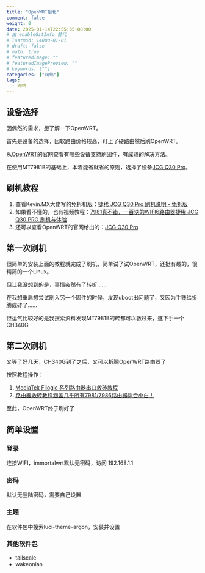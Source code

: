 ```yaml
---
title: "OpenWRT指北"
comment: false
weight: 0
date: 2025-01-14T22:55:35+08:00
# 由 enableGitInfo 替代
# lastmod: 14000-01-01
# draft: false
# math: true
# featuredImage: ""
# featuredImagePreview: ""
# keywords: [""]
categories: ["网络"]
tags:
  - 网络
---
```


## 设备选择
因偶然的需求，想了解一下OpenWRT。

首先是设备的选择，因软路由价格较高，盯上了硬路由然后刷OpenWRT。

从[OpenWRT](https://openwrt.org/toh/start)的官网查看有哪些设备支持刷固件，有成熟的解决方法。

在使用MT7981B的基础上，本着能省就省的原则，选择了设备[JCG Q30 Pro](https://openwrt.org/toh/jcg/q30_pro)。

## 刷机教程
1. 查看Kevin.MX大佬写的免拆机版：[捷稀 JCG Q30 Pro 刷机说明 - 免拆版](https://mary.kevinmx.top/default/JCG-Q30-Pro-Neo.html)
2. 如果看不懂的，也有视频教程：[7981真不错，一百块的WIFI6路由器捷稀 JCG Q30 PRO 刷机与体验](https://www.bilibili.com/video/BV1Cx4y1f7EE/?share_source=copy_web&vd_source=a071843196469a855cb50fdc0a5f6d5d)
3. 还可以查看OpenWRT的官网给出的：[JCG Q30 Pro](https://openwrt.org/toh/jcg/q30_pro)

## 第一次刷机
很简单的安装上面的教程就完成了刷机，简单试了试OpenWRT，还挺有趣的，很精简的一个Linux。

但让我没想到的是，事情突然有了转折......

在我想重启想尝试刷入另一个固件的时候，发现uboot出问题了，又因为手贱给折腾成砖了......

但运气比较好的是我搜索资料发现MT7981B的砖都可以救过来，遂下手一个CH340G

## 第二次刷机
又等了好几天，CH340G到了之后，又可以折腾OpenWRT路由器了

按照教程操作：
1. [MediaTek Filogic 系列路由器串口救砖教程](https://www.cnblogs.com/p123/p/18046679)
2. [路由器救砖教程涵盖几乎所有7981/7986路由器适合小白！](https://www.bilibili.com/video/BV1uaUJYeENm/?share_source=copy_web&vd_source=a071843196469a855cb50fdc0a5f6d5d)

至此，OpenWRT终于刷好了

## 简单设置
### 登录
连接WIFI，immortalwrt默认无密码，访问 192.168.1.1

### 密码
默认无登陆密码，需要自己设置

### 主题
在软件包中搜索luci-theme-argon，安装并设置

### 其他软件包
- tailscale
- wakeonlan

